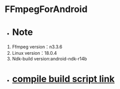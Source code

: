 # FFmpegForAndroid
+ # Note
1. Ffmpeg version：n3.3.6
2. Linux version：18.0.4
3. Ndk-build version:android-ndk-r14b
+ # [compile build script link](/FFmpeg-n3.3.6/build_android.sh)
